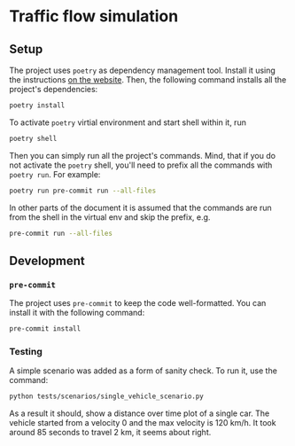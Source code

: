 # Traffic flow simulation

## Setup

The project uses `poetry` as dependency management tool. Install it using the instructions [on the website](https://python-poetry.org/).
Then, the following command installs all the project's dependencies:

```bash
poetry install
```

To activate `poetry` virtial environment and start shell within it, run

```bash
poetry shell
```

Then you can simply run all the project's commands. Mind, that if you do not activate the `poetry` shell, you'll need to prefix all the commands with `poetry run`. For example:

```bash
poetry run pre-commit run --all-files
```

In other parts of the document it is assumed that the commands are run from the shell in the virtual env and skip the prefix, e.g.

```bash
pre-commit run --all-files
```

## Development

### `pre-commit`

The project uses `pre-commit` to keep the code well-formatted. You can install it with the following command:

```bash
pre-commit install
```

### Testing

A simple scenario was added as a form of sanity check. To run it, use the command:

```bash
python tests/scenarios/single_vehicle_scenario.py
```

As a result it should, show a distance over time plot of a single car. The vehicle
started from a velocity 0 and the max velocity is 120 km/h. It took around
85 seconds to travel 2 km, it seems about right.
